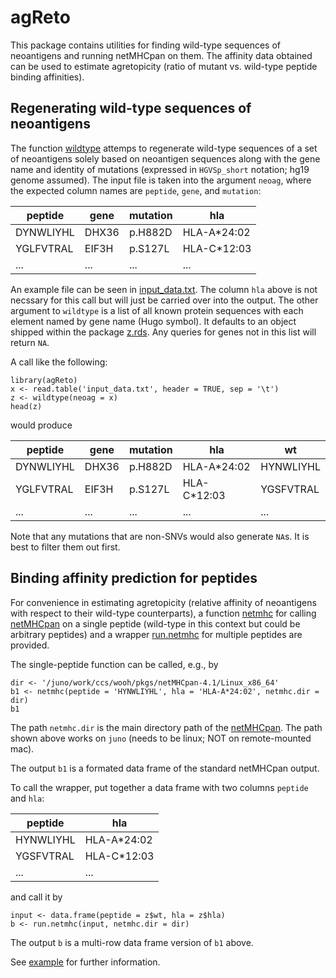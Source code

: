 # agReto
This package contains utilities for finding wild-type sequences of neoantigens and running netMHCpan on them. The affinity data obtained can be used to estimate agretopicity (ratio of mutant vs. wild-type peptide binding affinities).

## Regenerating wild-type sequences of neoantigens

The function [wildtype](man/wildtype.Rd) attemps to regenerate wild-type sequences of a set of neoantigens solely based on neoantigen sequences along with the gene name and identity of mutations (expressed in `HGVSp_short` notation; hg19 genome assumed). The input file is taken into the argument `neoag`, where the expected column names are `peptide`, `gene`, and `mutation`:

| peptide     | gene  | mutation | hla         |
| ----------- | ----- | -------- | ----------- |
| DYNWLIYHL   | DHX36 | p.H882D  | HLA-A*24:02 |
| YGLFVTRAL   | EIF3H | p.S127L  | HLA-C*12:03 |
| ...         | ...   | ...      | ...         |

An example file can be seen in [input_data.txt](example/data/input_data.txt). The column `hla` above is not necssary for this call but will just be carried over into the output. The other argument to `wildtype` is a list of all known protein sequences with each element named by gene name (Hugo symbol). It defaults to an object shipped within the package [z.rds](inst/extdata/z.rds). Any queries for genes not in this list will return `NA`. 

A call like the following:
```
library(agReto)
x <- read.table('input_data.txt', header = TRUE, sep = '\t')
z <- wildtype(neoag = x)
head(z)
```

would produce

| peptide     | gene  | mutation | hla         |     wt    |     
| ----------- | ----- | -------- | ----------- | --------- |
| DYNWLIYHL   | DHX36 | p.H882D  | HLA-A*24:02 | HYNWLIYHL | 
| YGLFVTRAL   | EIF3H | p.S127L  | HLA-C*12:03 | YGSFVTRAL |
| ...         | ...   | ...      | ...         | ...       |

Note that any mutations that are non-SNVs would also generate `NA`s. It is best to filter them out first.

## Binding affinity prediction for peptides

For convenience in estimating agretopicity (relative affinity of neoantigens with respect to their wild-type counterparts), a function [netmhc](man/netmhc.Rd) for calling [netMHCpan](https://services.healthtech.dtu.dk/services/NetMHCpan-4.1/) on a single peptide (wild-type in this context but could be arbitrary peptides) and a wrapper [run.netmhc](man/run.netmhc.Rd) for multiple peptides are provided. 

The single-peptide function can be called, e.g., by

```
dir <- '/juno/work/ccs/wooh/pkgs/netMHCpan-4.1/Linux_x86_64'
b1 <- netmhc(peptide = 'HYNWLIYHL', hla = 'HLA-A*24:02', netmhc.dir = dir)
b1
```
The path `netmhc.dir` is the main directory path of the [netMHCpan](https://services.healthtech.dtu.dk/services/NetMHCpan-4.1/). The path shown above works on `juno` (needs to be linux; NOT on remote-mounted mac).

The output `b1` is a formated data frame of the standard netMHCpan output.

To call the wrapper, put together a data frame with two columns `peptide` and `hla`:

| peptide   | hla         |
| --------- | ----------- |
| HYNWLIYHL | HLA-A*24:02 |
| YGSFVTRAL | HLA-C*12:03 |
| ...       | ...         |

and call it by

```
input <- data.frame(peptide = z$wt, hla = z$hla)
b <- run.netmhc(input, netmhc.dir = dir)
```

The output `b` is a multi-row data frame version of `b1` above.

See [example](example/run.R) for further information.
